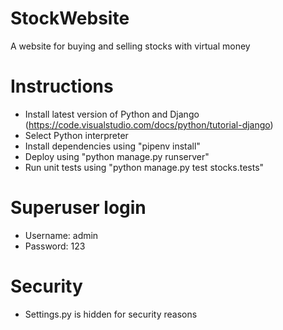 # StockWebsite
A website for buying and selling stocks with virtual money

# Instructions
- Install latest version of Python and Django (https://code.visualstudio.com/docs/python/tutorial-django)
- Select Python interpreter
- Install dependencies using "pipenv install"
- Deploy using "python manage.py runserver"
- Run unit tests using "python manage.py test stocks.tests"

# Superuser login
- Username: admin
- Password: 123

# Security
- Settings.py is hidden for security reasons
